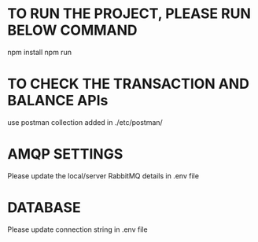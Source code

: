 # TO RUN THE PROJECT, PLEASE RUN BELOW COMMAND
npm install
npm run

# TO CHECK THE TRANSACTION AND BALANCE APIs 
use postman collection added in ./etc/postman/

# AMQP SETTINGS
Please update the local/server RabbitMQ details in .env file

# DATABASE
Please update connection string in .env file
